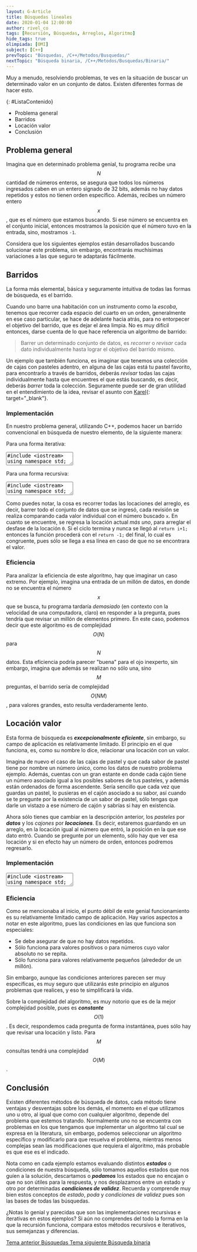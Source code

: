 ```yaml
---
layout: G-Article
title: Búsquedas lineales
date: 2020-01-04 12:00:00
author: rivel_co
tags: [Recursión, Búsquedas, Arreglos, Algoritmo]
hide_tags: true
olimpiada: [OMI]
subject: [C++]
prevTopic: "Búsquedas, /C++/Metodos/Busquedas/"
nextTopic: "Búsqueda binaria, /C++/Metodos/Busquedas/Binaria/"
---
```


Muy a menudo, resolviendo problemas, te ves en la situación de buscar un determinado valor en un conjunto de datos. Existen diferentes formas de hacer esto.

{: #ListaContenido}
- Problema general
- Barridos
- Locación valor
- Conclusión

## Problema general

Imagina que en determinado problema genial, tu programa recibe una $$N$$ cantidad de números enteros, se asegura que todos los números ingresados caben en un entero signado de 32 bits, además no hay datos repetidos y estos no tienen orden específico. Además, recibes un número entero $$x$$, que es el número que estamos buscando. Si ese número se encuentra en el conjunto inicial, entonces mostramos la posición que el número tuvo en la entrada, sino, mostramos `-1`.

Considera que los siguientes ejemplos están desarrollados buscando solucionar este problema, sin embargo, encontrarás muchísimas variaciones a las que seguro te adaptarás fácilmente.

## Barridos

La forma más elemental, básica y seguramente intuitiva de todas las formas de búsqueda, es el barrido.

Cuando uno barre una habitación con un instrumento como la *escoba*, tenemos que recorrer cada espacio del cuarto en un orden, generalmente en ese caso particular, se hace de adelante hacia atrás, para no entorpecer el objetivo del barrido, que es dejar el área limpia. No es muy difícil entonces, darse cuenta de lo que hace referencia un algoritmo de barrido:

> Barrer un determinado conjunto de datos, es *recorrer* o *revisar* cada dato individualmente hasta lograr el objetivo del barrido mismo.

Un ejemplo que también funciona, es imaginar que tenemos una colección de cajas con pasteles adentro, en alguna de las cajas está tu pastel favorito, para encontrarlo a través de barridos, deberás *revisar* todas las cajas individualmente hasta que encuentres el que estás buscando, es decir, deberás *barrer* toda la colección. <span>Seguramente puede ser de gran utilidad en el entendimiento de la idea, revisar el asunto con [Karel]({{site.baseurl}}/Topicos-adicionales/Karel/Barridos-con-Karel/ "Barridos con Karel"){: target="_blank"}</span>.

### Implementación

En nuestro problema general, utilizando C++, podemos hacer un barrido convencional en búsqueda de nuestro elemento, de la siguiente manera:

Para una forma iterativa:

<textarea class="cpp">
#include &lt;iostream&gt;
using namespace std;

int T[100];             // Arreglo que almacenará los datos
int x;                  // Número por el que se pregunta

int Barrido(int n){             // Función de barrido
    for (int i=0; i<n; i++){    // Recorremos todas las locaciones de nuestro arreglo
        if (T[i] == x){         // En cuanto se encuentre el valor
            return i+1;         // se regresa la ubicación en la que entró
        }
    }
    return -1;      // Si nunca se encontró el valor, el ciclo terminará y se regresará -1
}

int main(){
    
    int n;                      // Cantidad de números a ingresar
    cin >> n;
    
    for (int i=0; i<n; i++){
        cin >> T[i];            // Rellenamos nuestro arreglo
    }
    
    cin >> x;                   // Número por el que se pregunta
    
    cout << Barrido(n);         // Mostramos el resultado de nuestra búsqueda
    return 0;
}</textarea>

Para una forma recursiva: 

<textarea class="cpp">
#include &lt;iostream&gt;
using namespace std;

int T[100];             // Arreglo que almacenará los datos
int x;                  // Número por el que se pregunta

int Barrido(int i, int n){      // Función de barrido
    if (i < n){
        if (T[i] == x){         // En cuanto se encuentre el valor
            return i+1;         // se regresa la ubicación en la que entró
        } else {
            return Barrido(i+1, n);     // Si no se enontró, seguimos buscando, ahora con la siguiente locación
        }
    }

    return -1;      // Se llegará a esta linea si nunca se llegó a la 10, es decir, si no se encontró
}

int main(){
    
    int n;                      // Cantidad de números a ingresar
    cin >> n;
    
    for (int i=0; i<n; i++){
        cin >> T[i];            // Rellenamos nuestro arreglo
    }
    
    cin >> x;                   // Número que buscamos
    
    cout << Barrido(0, n);      // Mostramos el resultado de nuestra búsqueda
    
    return 0;
}</textarea>

Como puedes notar, la cosa es recorrer todas las locaciones del arreglo, es decir, barrer todo el conjunto de datos que se ingresó, cada revisión se realiza comparando cada valor individual con el número buscado `x`. En cuanto se encuentre, se regresa la locación actual *más uno*, para arreglar el desfase de la locación `0`. Si el ciclo termina y nunca se llegó al `return i+1;` entonces la función procederá con el `return -1;` del final, lo cual es congruente, pues sólo se llega a esa línea en caso de que no se encontrara el valor.

### Eficiencia

Para analizar la eficiencia de este algoritmo, hay que imaginar un caso extremo. Por ejemplo, imagina una entrada de un millón de datos, en donde no se encuentra el número $$x$$ que se busca, tu programa tardaría *demasiado* (en contexto con la velocidad de una computadora, claro) en responder a la pregunta, pues tendría que revisar un millón de elementos primero. En este caso, podemos decir que este algoritmo es de complejidad $$ O(N) $$ para $$ N $$ datos. Esta eficiencia podría parecer "buena" para el ojo inexperto, sin embargo, imagina que además se realizan no sólo una, sino $$M$$ preguntas, el barrido sería de complejidad $$O(NM)$$, para valores grandes, esto resulta verdaderamente lento. 

## Locación valor

Esta forma de búsqueda es ***excepcionalmente eficiente***, sin embargo, su campo de aplicación es relativamente limitado. El principio en el que funciona, es, como su nombre lo dice, relacionar una locación con un valor.

Imagina de nuevo el caso de las cajas de pastel y que cada sabor de pastel tiene por nombre un número único, como los datos de nuestro problema ejemplo. Además, cuentas con un gran estante en donde cada cajón tiene un número asociado igual a los posibles sabores de tus pasteles, y además están ordenados de forma ascendente. Sería sencillo que cada vez que guardas un pastel, lo pusieras en el cajón asociado a su sabor, así cuando se te pregunte por la existencia de un sabor de pastel, sólo tengas que darle un vistazo a ese número de cajón y sabrías si hay en existencia.

Ahora sólo tienes que cambiar en la descripción anterior, los *pasteles* por ***datos*** y los *cajones* por ***locaciones***. Es decir, estaremos guardando en un arreglo, en la locación igual al número que entró, la posición en la que ese dato entró. Cuando se pregunte por un elemento, sólo hay que ver esa locación y si en efecto hay un número de orden, entonces podremos regresarlo.

### Implementación

<textarea class="cpp">
#include &lt;iostream&gt;
using namespace std;

int T[100];                 // Arreglo que almacenará los datos

int main(){
    int n;                  // Cantidad de datos a ingresar
    cin >> n;
    
    int temp;   // Variable que almacenará de forma temporal cada nuevo valor
    for (int i=0; i<n; i++){       // Rellenamos el arreglo
        cin >> temp;        // Solicitamos el nuevo dato y lo guardamos en forma temporal
        T[temp-1] = i+1;    // Guardamos el orden en el que entró en la locación equivalente al dato
        // Considera que se "corrige" el desfase de locación con ese -1, para usar desde la locación 0
        // Se "corrige" el orden de entrada con el +1 pues el índice comenzó en 0
    }
    
    int x;
    cin >> x;           // Solicitamos el dato por el que se pregunta
    
    if (T[x-1] > 0){    // Volvemos a usar la corrección de locación
        cout << T[x-1]; // Si el valor es diferente de 0 (mayor) entonces mostramos ese valor
        // Pues el valor almacenado en [x-1] es el orden en el que entró x
    } else {
        cout << -1;     // Si el valor de la locación sigue siendo 0 (por ser el arreglo una variable pública)
                        // entonces no se encuentra en los datos ingresados
    }
    
    return 0;
}</textarea>

### Eficiencia

Como se mencionaba al inicio, el punto débil de este genial funcionamiento es su relativamente limitado campo de aplicación. Hay varios aspectos a notar en este algoritmo, pues las condiciones en las que funciona son especiales:

- Se debe asegurar de que no hay datos repetidos.
- Sólo funciona para valores positivos o para números cuyo valor absoluto no se repita.
- Sólo funciona para valores relativamente pequeños (alrededor de un millón).

Sin embargo, aunque las condiciones anteriores parecen ser muy específicas, es muy seguro que utilizarás este principio en algunos problemas que realices, y eso te simplificará la vida. 

Sobre la complejidad del algoritmo, es muy notorio que es de la mejor complejidad posible, pues es ***constante*** $$ O(1) $$. Es decir, respondemos cada pregunta de forma instantánea, pues sólo hay que revisar una locación y listo. Para $$ M $$ consultas tendrá una complejidad $$ O(M) $$.

## Conclusión

Existen diferentes métodos de búsqueda de datos, cada método tiene ventajas y desventajas sobre los demás, el momento en el que utilizamos uno u otro, al igual que como con cualquier algoritmo, depende del problema que estemos tratando. Normalmente uno no se encuentra con problemas en los que tengamos que implementar un algoritmo tal cual se expresa en la literatura, sin embargo, podemos seleccionar un algoritmo específico y modificarlo para que resuelva el problema, mientras menos complejas sean las modificaciones que requiera el algoritmo, más probable es que ese es el indicado.

Nota como en cada ejemplo estamos evaluando distintos ***estados*** o condiciones de nuestra búsqueda, sólo tomamos aquellos estados que nos guíen a la solución, descartamos o ***podamos*** los estados que no encajan o que no son útiles para la respuesta, y nos desplazamos entre un estado y otro por determinadas ***condiciones de validez***. Recuerda y comprende muy bien estos conceptos de *estado*, *poda* y *condiciones de validez* pues son las bases de todas las búsquedas.

<span>¿Notas lo genial y parecidas que son las implementaciones recursivas e iterativas en estos ejemplos? Si aún no comprendes del todo la forma en la que la recursión funciona, compara estos métodos recursivos e iterativos, sus semejanzas y diferencias.</span>


<div class="Nav">
    <a id="navLeft" href="{{ site.baseurl }}/C++/Metodos/Busquedas/" title="Búsquedas &vert; #iP Code">
        Tema anterior
        <span>Búsquedas</span>
    </a>
    <a id="navRight" href="{{ site.baseurl }}/C++/Metodos/Busquedas/Binaria/" title="Búsqueda binaria &vert; #iP Code">
        Tema siguiente
        <span>Búsqueda binaria</span>
    </a>
</div>